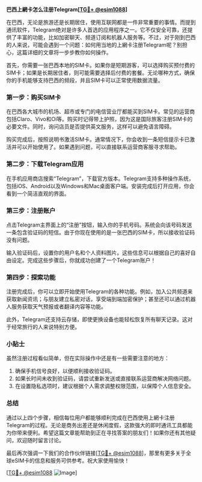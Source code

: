**巴西上網卡怎么注册Telegram[[TG💪+ @esim1088](https://t.me/s/esim1088)]**

在巴西，无论是旅游还是长期居住，使用互联网都是一件非常重要的事情。而提到通讯软件，Telegram绝对是许多人首选的应用程序之一。它不仅安全可靠，还提供了丰富的功能，比如加密聊天、频道订阅和机器人服务等。不过，对于刚到巴西的人来说，可能会遇到一个问题：如何用当地的上網卡注册Telegram呢？别担心，这篇详细的文章将一步步教你如何操作。

首先，你需要一张巴西本地的SIM卡。如果你是短期游客，可以选择购买预付费的SIM卡；如果是长期居住者，则可能需要选择后付费的套餐。无论哪种方式，确保你的手机能够支持巴西的频段，并且SIM卡可以正常使用数据流量。

### 第一步：购买SIM卡

在巴西各大城市的机场、超市或专门的电信营业厅都能买到SIM卡。常见的运营商包括Claro、Vivo和Oi等。购买时记得带上护照，因为这是国际旅客注册SIM卡的必要文件。同时，询问店员是否提供英文服务，这样可以避免语言障碍。

购买完成后，按照说明书激活SIM卡。通常情况下，你会收到一条短信提示卡已激活并可以开始使用了。如果遇到问题，可以直接联系运营商客服寻求帮助。

### 第二步：下载Telegram应用

在手机应用商店搜索“Telegram”，下载官方版本。Telegram支持多种操作系统，包括iOS、Android以及Windows和Mac桌面客户端。安装完成后打开应用，你会看到一个简洁直观的界面。

### 第三步：注册账户

点击Telegram主界面上的“注册”按钮，输入你的手机号码。系统会向该号码发送一条包含验证码的短信。由于你现在使用的是一张巴西的SIM卡，所以接收验证码没有问题。

输入验证码后，设置你的用户名和个人资料图片。这些信息可以根据自己的喜好自由设定。完成这些步骤后，你就成功创建了一个Telegram账户！

### 第四步：探索功能

注册完成后，你可以立即开始使用Telegram的各种功能。例如，加入公共频道来获取新闻资讯；与朋友建立私密对话，享受端到端加密保护；甚至还可以通过机器人服务获取天气预报或者翻译内容等功能。

此外，Telegram还支持云存储，即使更换设备也能轻松恢复所有聊天记录。这对于经常旅行的人来说特别方便。

### 小贴士

虽然注册过程看似简单，但在实际操作中还是有一些需要注意的地方：

1. 确保手机信号良好，以便顺利接收验证码。
2. 如果长时间未收到验证码，请尝试重新发送或直接联系运营商解决网络问题。
3. 在设置隐私选项时，建议根据个人需求调整权限范围，以保障个人信息安全。

### 总结

通过以上四个步骤，相信每位用户都能够顺利完成在巴西使用上網卡注册Telegram的过程。无论是商务出差还是休闲度假，这款强大的即时通讯工具都能为你带来便利。希望这篇文章能帮助到正在寻找答案的朋友们！如果你还有其他疑问，欢迎随时留言讨论。

最后再次强调一下我们的合作伙伴链接[[TG💪+ @esim1088](https://t.me/s/esim1088)]，那里有更多关于全球eSIM卡的信息和服务可供参考。祝大家使用愉快！

[[TG💪+ @esim1088](https://t.me/s/esim1088) ![Image](https://i.postimg.cc/4NQfJmqS/Snipaste-2025-05-13-00-14-12.png)]